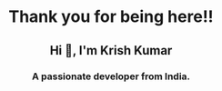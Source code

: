 <h1 align="center">Thank you for being here!!</h1>
<h2 align="center">Hi 👋, I'm Krish Kumar</h1>
<h3 align="center">A passionate developer from India.</h3>


